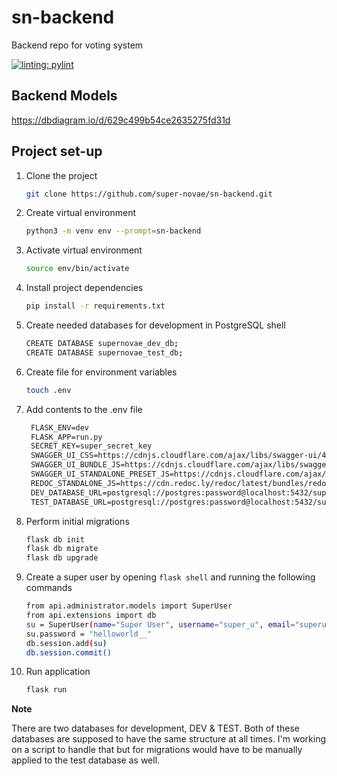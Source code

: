 # sn-backend
Backend repo for voting system

[![linting: pylint](https://img.shields.io/badge/linting-pylint-yellowgreen)](https://github.com/PyCQA/pylint)


## Backend Models
https://dbdiagram.io/d/629c499b54ce2635275fd31d

## Project set-up
1. Clone the project
   ```bash
   git clone https://github.com/super-novae/sn-backend.git
   ```
2. Create virtual environment
   ```bash
   python3 -m venv env --prompt=sn-backend
   ```

3. Activate virtual environment
   ```bash
   source env/bin/activate
   ```

4. Install project dependencies
   ```bash
   pip install -r requirements.txt
   ```

5. Create needed databases for development in PostgreSQL shell
   ```bash
   CREATE DATABASE supernovae_dev_db;
   CREATE DATABASE supernovae_test_db;
   ```

6. Create file for environment variables
   ```bash
   touch .env
   ```

7. Add contents to the .env file
   ```txt
    FLASK_ENV=dev
    FLASK_APP=run.py
    SECRET_KEY=super_secret_key
    SWAGGER_UI_CSS=https://cdnjs.cloudflare.com/ajax/libs/swagger-ui/4.11.1/swagger-ui.min.css
    SWAGGER_UI_BUNDLE_JS=https://cdnjs.cloudflare.com/ajax/libs/swagger-ui/4.11.1/swagger-ui-bundle.min.js
    SWAGGER_UI_STANDALONE_PRESET_JS=https://cdnjs.cloudflare.com/ajax/libs/swagger-ui/4.11.1/swagger-ui-standalone-preset.min.js
    REDOC_STANDALONE_JS=https://cdn.redoc.ly/redoc/latest/bundles/redoc.standalone.js
    DEV_DATABASE_URL=postgresql://postgres:password@localhost:5432/supernovae_dev_db
    TEST_DATABASE_URL=postgresql://postgres:password@localhost:5432/supernovae_test_db
    ```

8. Perform initial migrations
   ```bash
   flask db init
   flask db migrate
   flask db upgrade
   ```
9. Create a super user by opening `flask shell` and running the following commands
    ```bash
   from api.administrator.models import SuperUser
   from api.extensions import db
   su = SuperUser(name="Super User", username="super_u", email="superu@email.com")
   su.password = "helloworld__"
   db.session.add(su)
   db.session.commit()
   ```
10. Run application
    ```bash
    flask run
    ```

**Note**

There are two databases for development, DEV & TEST. Both of these databases are supposed to have the same structure at all times. I'm working on a script to handle that but for migrations would have to be manually applied to the test database as well.

